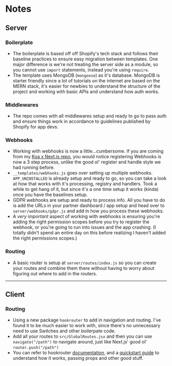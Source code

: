 # Notes

## Server

### Boilerplate

- The boilerplate is based off off Shopify's tech stack and follows their baseline practices to ensure easy migration between templates. One major difference is we're not treating the server side as a module, so you cannot use `import` statements, instead you're using `require`.
- The template uses MongoDB (`mongoose`) as it's database. MongoDB is starter friendly since a lot of tutorials on the internet are based on the MERN stack, it's easier for newbies to understand the structure of the project and working with basic APIs and understand how auth works.

### Middlewares

- The repo comes with all middlewares setup and ready to go to pass auth and ensure things work in accordance to guidelines published by Shopify for app devs.

### Webhooks

- Working with webhooks is now a little...cumbersome. If you are coming from my [Koa x Next.js repo](https://github.com/kinngh/shopify-node-mongodb-next-app), you would notice registering Webhooks is now a 3 step process, unlike the good ol' register and handle style we had running before.
- `__templates/webhooks.js` goes over setting up multiple webhooks. `APP_UNINSTALLED` is already setup and ready to go, so you can take a look at how that works with it's processing, registry and handlers. Took a while to get hang of it, but since it's a one time setup it works (kinda) once you have the baselines setup.
- GDPR webhooks are setup and ready to process info. All you have to do is add the URLs in your partner dashboard / app setup and head over to `server/webhooks/gdpr.js` and add in how you process these webhooks.
- A _very important_ aspect of working with webhooks is ensuring you're adding the right permission scopes before you try to register the webhook, or you're going to run into issues and the app crashing. (I totally didn't spend an entire day on this before realizing I haven't added the right permissions scopes.)

### Routing

- A basic router is setup at `server/routes/index.js` so you can create your routes and combine them there without having to worry about figuring out where to add in the routers.

---

## Client

### Routing

- Using a new package `hookrouter` to add in navigation and routing. I've found it to be much easier to work with, since there's no unnecessary need to use Switches and other boilerpate code.
- Add all your routes to `src/GlobalRoutes.jsx` and then you can use `navigate("/path")` to navigate around, just like Next.js' good ol' `router.push("/path")`
- You can refer to hookrouter [documentation](https://github.com/Paratron/hookrouter/blob/master/src-docs/pages/en/README.md), and a [quickstart guide](https://blog.logrocket.com/how-react-hooks-can-replace-react-router/) to understand how it works, passing props and other good stuff.
